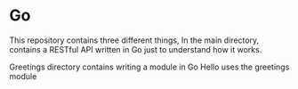 # Go 

This repository contains three different things,
In the main directory, contains a RESTful API written in Go just to understand how it works.

Greetings directory contains writing a module in Go
Hello uses the greetings module
